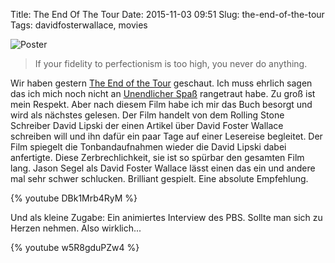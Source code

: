 Title: The End Of The Tour
Date: 2015-11-03 09:51
Slug: the-end-of-the-tour
Tags: davidfosterwallace, movies

![Poster]({filename}/images/the_end_of_the_tour.jpg)

> If your fidelity to perfectionism is too high, you never do anything.

Wir haben gestern [The End of the Tour](http://www.imdb.com/title/tt3416744/) geschaut. Ich muss ehrlich sagen das ich mich noch nicht an [Unendlicher Spaß](https://de.wikipedia.org/wiki/Unendlicher_Spa%C3%9F) rangetraut habe. Zu groß ist mein Respekt. Aber nach diesem Film habe ich mir das Buch besorgt und wird als nächstes gelesen. Der Film handelt von dem Rolling Stone Schreiber David Lipski der einen Artikel über David Foster Wallace schreiben will und ihn dafür ein paar Tage auf einer Lesereise begleitet. Der Film spiegelt die Tonbandaufnahmen wieder die David Lipski dabei anfertigte. Diese Zerbrechlichkeit, sie ist so spürbar den gesamten Film lang. Jason Segel als David Foster Wallace lässt einen das ein und andere mal sehr schwer schlucken. Brilliant gespielt. Eine absolute Empfehlung.

{% youtube DBk1Mrb4RyM %}

Und als kleine Zugabe: Ein animiertes Interview des PBS. Sollte man sich zu Herzen nehmen. Also wirklich...

{% youtube w5R8gduPZw4 %}
